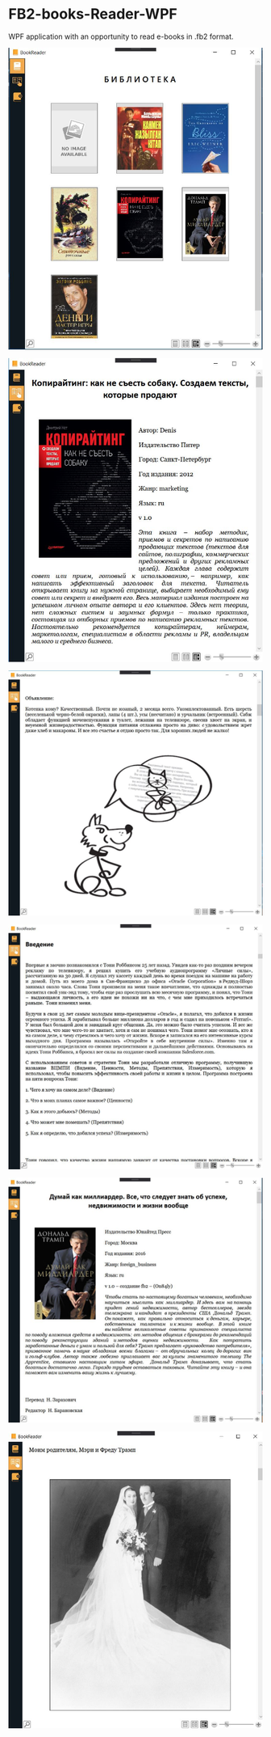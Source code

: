 # FB2-books-Reader-WPF


WPF application with an opportunity to read e-books in .fb2 format.


![](screenshots/library.JPG)

![](screenshots/read-book.JPG)

![](screenshots/book-example.JPG)

![](screenshots/book-example-2.JPG)

![](screenshots/book-example-3.JPG)

![](screenshots/book-example-4.JPG)
